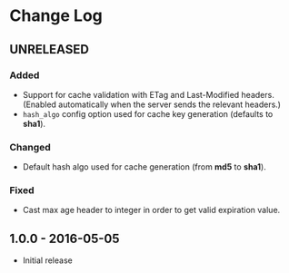 # Change Log


## UNRELEASED

### Added

- Support for cache validation with ETag and Last-Modified headers. (Enabled automatically when the server sends the relevant headers.)
- `hash_algo` config option used for cache key generation (defaults to **sha1**).

### Changed

- Default hash algo used for cache generation (from **md5** to **sha1**).

### Fixed

- Cast max age header to integer in order to get valid expiration value.


## 1.0.0 - 2016-05-05

- Initial release
